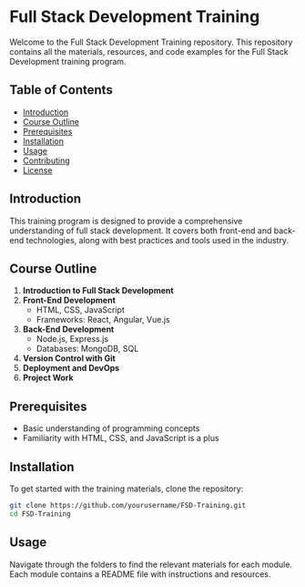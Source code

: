 # Full Stack Development Training

Welcome to the Full Stack Development Training repository. This repository contains all the materials, resources, and code examples for the Full Stack Development training program.

## Table of Contents

- [Introduction](#introduction)
- [Course Outline](#course-outline)
- [Prerequisites](#prerequisites)
- [Installation](#installation)
- [Usage](#usage)
- [Contributing](#contributing)
- [License](#license)

## Introduction

This training program is designed to provide a comprehensive understanding of full stack development. It covers both front-end and back-end technologies, along with best practices and tools used in the industry.

## Course Outline

1. **Introduction to Full Stack Development**
2. **Front-End Development**
    - HTML, CSS, JavaScript
    - Frameworks: React, Angular, Vue.js
3. **Back-End Development**
    - Node.js, Express.js
    - Databases: MongoDB, SQL
4. **Version Control with Git**
5. **Deployment and DevOps**
6. **Project Work**

## Prerequisites

- Basic understanding of programming concepts
- Familiarity with HTML, CSS, and JavaScript is a plus

## Installation

To get started with the training materials, clone the repository:

```bash
git clone https://github.com/yourusername/FSD-Training.git
cd FSD-Training
```

## Usage

Navigate through the folders to find the relevant materials for each module. Each module contains a README file with instructions and resources.
